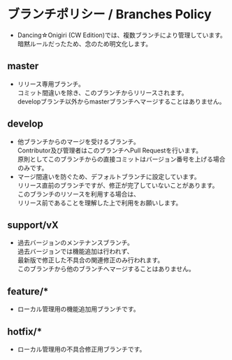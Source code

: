 # ブランチポリシー / Branches Policy
- Dancing☆Onigiri (CW Edition)では、複数ブランチにより管理しています。  
暗黙ルールだったため、念のため明文化します。

## master
- リリース専用ブランチ。  
コミット間違いを除き、このブランチからリリースされます。  
developブランチ以外からmasterブランチへマージすることはありません。  

## develop
- 他ブランチからのマージを受けるブランチ。  
Contributor及び管理者はこのブランチへPull Requestを行います。  
原則としてこのブランチからの直接コミットはバージョン番号を上げる場合のみです。  
- マージ間違いを防ぐため、デフォルトブランチに設定しています。  
リリース直前のブランチですが、修正が完了していないことがあります。  
このブランチのリソースを利用する場合は、  
リリース前であることを理解した上で利用をお願いします。

## support/vX
- 過去バージョンのメンテナンスブランチ。  
過去バージョンでは機能追加は行われず、  
最新版で修正した不具合の関連修正のみ行われます。  
このブランチから他のブランチへマージすることはありません。  

## feature/*
- ローカル管理用の機能追加用ブランチです。

## hotfix/*
- ローカル管理用の不具合修正用ブランチです。

